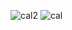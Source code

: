 ![cal2](https://github.com/user-attachments/assets/7998de81-a63a-416a-8375-1a4d0ddf4252)
![cal](https://github.com/user-attachments/assets/3eeead62-225b-48dd-9b66-04e4de0e710b)
